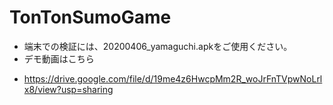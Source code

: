 # TonTonSumoGame
* 端末での検証には、20200406_yamaguchi.apkをご使用ください。
* デモ動画はこちら
- https://drive.google.com/file/d/19me4z6HwcpMm2R_woJrFnTVpwNoLrlx8/view?usp=sharing
